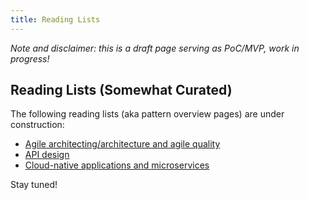 ```yaml
---
title: Reading Lists 
---
```


*Note and disclaimer: this is a draft page serving as PoC/MVP, work in progress!*

## Reading Lists (Somewhat Curated)

The following reading lists (aka pattern overview pages) are under construction:

* [Agile architecting/architecture and agile quality](./agile-architecture.md)
* [API design](./api-design.md)
* [Cloud-native applications and microservices](./cloud-native-microservices.md)

Stay tuned!